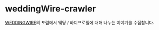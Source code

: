 # weddingWire-crawler

[WEDDINGWIRE](https://www.weddingwire.com/)의 포럼에서 웨딩 / 바디프로필에 대해 나누는 이야기를 수집합니다.
